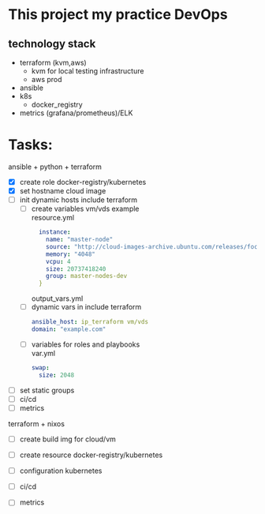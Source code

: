 # This project my practice DevOps <br> 
## technology stack

* terraform (kvm,aws)
  * kvm for local testing infrastructure
  * aws prod 
* ansible 
* k8s
  * docker_registry
* metrics (grafana/prometheus)/ELK

<h1> Tasks: </h1> 
ansible + python + terraform

- [x] create role docker-registry/kubernetes 
- [x] set hostname cloud image
- [ ] init dynamic hosts include terraform 
  - [ ] create variables vm/vds example <br>
    resource.yml 
    ```yaml
      instance:
        name: "master-node"
        source: "http://cloud-images-archive.ubuntu.com/releases/focal/release-20200423/ubuntu-20.04-server-cloudimg-amd64.img"
        memory: "4048"
        vcpu: 4
        size: 20737418240
        group: master-nodes-dev
      }
    ```
    output_vars.yml
  - [ ] dynamic vars in include terraform
    ```yaml 
    ansible_host: ip_terraform vm/vds
    domain: "example.com"
    ```
  - [ ] variables for roles and playbooks <br>
    var.yml
    ```yml
    swap:
      size: 2048
    ```
- [ ] set static groups 
- [ ] ci/cd 
- [ ] metrics

terraform + nixos
- [ ] create build img for cloud/vm
- [ ] create resource docker-registry/kubernetes 
- [ ] configuration kubernetes 
- [ ] ci/cd 
- [ ] metrics


